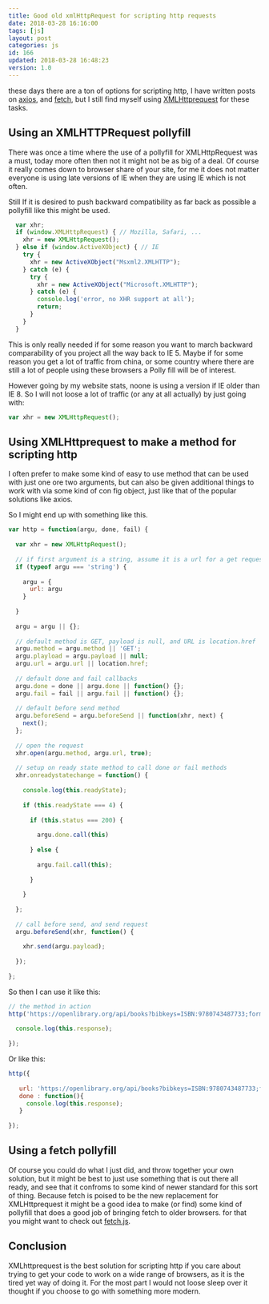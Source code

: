 ```yaml
---
title: Good old xmlHttpRequest for scripting http requests
date: 2018-03-28 16:16:00
tags: [js]
layout: post
categories: js
id: 166
updated: 2018-03-28 16:48:23
version: 1.0
---
```


these days there are a ton of options for scripting http, I have written posts on [axios](/2018/01/10/nodejs-axios/), and [fetch](/2018/03/27/js-fetch/), but I still find myself using [XMLHttprequest](https://developer.mozilla.org/en-US/docs/Web/API/XMLHttpRequest) for these tasks.

<!-- more -->

## Using an XMLHTTPRequest pollyfill

There was once a time where the use of a pollyfill for XMLHttpRequest was a must, today more often then not it might not be as big of a deal. Of course it really comes down to browser share of your site, for me it does not matter everyone is using late versions of IE when they are using IE which is not often.

Still If it is desired to push backward compatibility as far back as possible a pollyfill like this might be used.

```js
  var xhr;
  if (window.XMLHttpRequest) { // Mozilla, Safari, ...
    xhr = new XMLHttpRequest();
  } else if (window.ActiveXObject) { // IE
    try {
      xhr = new ActiveXObject("Msxml2.XMLHTTP");
    } catch (e) {
      try {
        xhr = new ActiveXObject("Microsoft.XMLHTTP");
      } catch (e) {
        console.log('error, no XHR support at all');
        return;
      }
    }
  }
```

This is only really needed if for some reason you want to march backward comparability of you project all the way back to IE 5. Maybe if for some reason you get a lot of traffic from china, or some country where there are still a lot of people using these browsers a Polly fill will be of interest.

However going by my website stats, noone is using a version if IE older than IE 8. So I will not loose a lot of traffic (or any at all actually) by just going with:

```js
var xhr = new XMLHttpRequest();
```

## Using XMLHttprequest to make a method for scripting http

I often prefer to make some kind of easy to use method that can be used with just one ore two arguments, but can also be given additional things to work with via some kind of con fig object, just like that of the popular solutions like axios.


So I might end up with something like this.

```js
var http = function(argu, done, fail) {
 
  var xhr = new XMLHttpRequest();
 
  // if first argument is a string, assume it is a url for a get request
  if (typeof argu === 'string') {
 
    argu = {
      url: argu
    }
 
  }
 
  argu = argu || {};
 
  // default method is GET, payload is null, and URL is location.href
  argu.method = argu.method || 'GET';
  argu.playload = argu.payload || null;
  argu.url = argu.url || location.href;
 
  // default done and fail callbacks
  argu.done = done || argu.done || function() {};
  argu.fail = fail || argu.fail || function() {};
 
  // default before send method
  argu.beforeSend = argu.beforeSend || function(xhr, next) {
    next();
  };
 
  // open the request
  xhr.open(argu.method, argu.url, true);
 
  // setup on ready state method to call done or fail methods
  xhr.onreadystatechange = function() {
 
    console.log(this.readyState);
 
    if (this.readyState === 4) {
 
      if (this.status === 200) {
 
        argu.done.call(this)
 
      } else {
 
        argu.fail.call(this);
 
      }
 
    }
 
  };
 
  // call before send, and send request
  argu.beforeSend(xhr, function() {
 
    xhr.send(argu.payload);
 
  });
 
};
```

So then I can use it like this:

```js
// the method in action
http('https://openlibrary.org/api/books?bibkeys=ISBN:9780743487733;format=json', function() {
 
  console.log(this.response);
 
});
```

Or like this:

```js
http({
 
   url: 'https://openlibrary.org/api/books?bibkeys=ISBN:9780743487733;format=json',
   done : function(){
     console.log(this.response);
   }
 
});
```

## Using a fetch pollyfill

Of course you could do what I just did, and throw together your own solution, but it might be best to just use something that is out there all ready, and see that it confroms to some kind of newer standard for this sort of thing. Because fetch is poised to be the new replacement for XMLHttprequest it might be a good idea to make (or find) some kind of pollyfill that does a good job of bringing fetch to older browsers. for that you might want to check out [fetch.js](https://github.com/github/fetch/blob/master/fetch.js).

## Conclusion

XMLhttprequest is the best solution for scripting http if you care about trying to get your code to work on a wide range of browsers, as it is the tired yet way of doing it. For the most part I would not loose sleep over it thought if you choose to go with something more modern.

